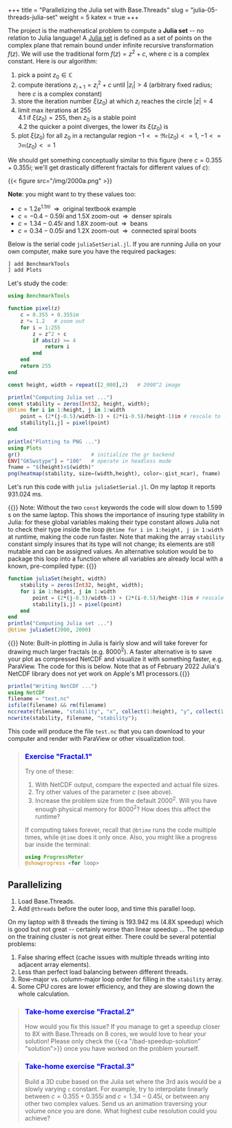 +++
title = "Parallelizing the Julia set with Base.Threads"
slug = "julia-05-threads-julia-set"
weight = 5
katex = true
+++

<!-- In this section I will describe one of the two projects you can work on this afternoon.  -->

The project is the mathematical problem to compute a **Julia set** -- no relation to Julia language! A
[Julia set](https://en.wikipedia.org/wiki/Julia_set) is defined as a set of points on the complex plane that remain
bound under infinite recursive transformation $f(z)$. We will use the traditional form $f(z)=z^2+c$, where $c$ is a
complex constant. Here is our algorithm:

1. pick a point $z_0\in\mathbb{C}$
1. compute iterations $z_{i+1}=z_i^2+c$ until $|z_i|>4$ (arbitrary fixed radius; here $c$ is a complex constant)
1. store the iteration number $\xi(z_0)$ at which $z_i$ reaches the circle $|z|=4$
1. limit max iterations at 255  
    4.1 if $\xi(z_0)=255$, then $z_0$ is a stable point  
    4.2 the quicker a point diverges, the lower its $\xi(z_0)$ is
1. plot $\xi(z_0)$ for all $z_0$ in a rectangular region $-1<=\mathfrak{Re}(z_0)<=1$, $-1<=\mathfrak{Im}(z_0)<=1$

We should get something conceptually similar to this figure (here $c = 0.355 + 0.355i$; we'll get drastically different
fractals for different values of $c$):

{{< figure src="/img/2000a.png" >}}

**Note**: you might want to try these values too:
- $c = 1.2e^{1.1πi}$ $~\Rightarrow~$ original textbook example
- $c = -0.4-0.59i$ and 1.5X zoom-out $~\Rightarrow~$ denser spirals
- $c = 1.34-0.45i$ and 1.8X zoom-out $~\Rightarrow~$ beans
- $c = 0.34-0.05i$ and 1.2X zoom-out $~\Rightarrow~$ connected spiral boots

Below is the serial code `juliaSetSerial.jl`. If you are running Julia on your own computer, make sure you
have the required packages:

```julia
] add BenchmarkTools
] add Plots
```

Let's study the code:

```julia
using BenchmarkTools

function pixel(z)
    c = 0.355 + 0.355im
    z *= 1.2   # zoom out
    for i = 1:255
        z = z^2 + c
        if abs(z) >= 4
            return i
        end
    end
    return 255
end

const height, width = repeat([2_000],2)   # 2000^2 image

println("Computing Julia set ...")
const stability = zeros(Int32, height, width);
@btime for i in 1:height, j in 1:width
    point = (2*(j-0.5)/width-1) + (2*(i-0.5)/height-1)im # rescale to -1:1 in the complex plane
    stability[i,j] = pixel(point)
end

println("Plotting to PNG ...")
using Plots
gr()                       # initialize the gr backend
ENV["GKSwstype"] = "100"   # operate in headless mode
fname = "$(height)x$(width)"
png(heatmap(stability, size=(width,height), color=:gist_ncar), fname)
```

Let's run this code with `julia juliaSetSerial.jl`. On my laptop it reports 931.024 ms.

{{<note>}} Note: Without the two `const` keywords the code will slow down to 1.599 s on the same laptop. This shows the
importance of insuring type stability in Julia: for these global variables making their type constant allows Julia not
to check their type inside the loop `@btime for i in 1:height, j in 1:width` at runtime, making the code run
faster. Note that making the array `stability` constant simply insures that its type will not change; its elements are
still mutable and can be assigned values. An alternative solution would be to package this loop into a function where
all variables are already local with a known, pre-compiled type:
{{</note>}}

```jl
function juliaSet(height, width)
    stability = zeros(Int32, height, width);
    for i in 1:height, j in 1:width
        point = (2*(j-0.5)/width-1) + (2*(i-0.5)/height-1)im # rescale to -1:1 in the complex plane
        stability[i,j] = pixel(point)
    end
end
println("Computing Julia set ...")
@btime juliaSet(2000, 2000)
```

{{<note>}} Note: Built-in plotting in Julia is fairly slow and will take forever for drawing much larger fractals
  (e.g. $8000^2$). A faster alternative is to save your plot as compressed NetCDF and visualize it with something
  faster, e.g. ParaView. The code for this is below. Note that as of February 2022 Julia's NetCDF library does not yet
  work on Apple's M1 processors.{{</note>}}

```jl
println("Writing NetCDF ...")
using NetCDF
filename = "test.nc"
isfile(filename) && rm(filename)
nccreate(filename, "stability", "x", collect(1:height), "y", collect(1:width), t=NC_INT, mode=NC_NETCDF4, compress=9);
ncwrite(stability, filename, "stability");
```

This code will produce the file `test.nc` that you can download to your computer and render with ParaView or
other visualization tool.

> ### <font style="color:blue">Exercise "Fractal.1"</font>
> Try one of these:
> 1. With NetCDF output, compare the expected and actual file sizes.
> 1. Try other values of the parameter $c$ (see above).
> 1. Increase the problem size from the default $2000^2$. Will you have enough physical memory for $8000^2$?
>    How does this affect the runtime?
>
> If computing takes forever, recall that `@btime` runs the code multiple times, while `@time` does it only
> once. Also, you might like a progress bar inside the terminal:
> ```jl
> using ProgressMeter
> @showprogress <for loop>
> ```

## Parallelizing

1. Load Base.Threads.
1. Add `@threads` before the outer loop, and time this parallel loop.

On my laptop with 8 threads the timing is 193.942 ms (4.8X speedup) which is good but not great -- certainly
worse than linear speedup ... The speedup on the training cluster is not great either. There could be several
potential problems:

1. False sharing effect (cache issues with multiple threads writing into adjacent array elements).
1. Less than perfect load balancing between different threads.
1. Row-major vs. column-major loop order for filling in the `stability` array.
1. Some CPU cores are lower efficiency, and they are slowing down the whole calculation.

> ### <font style="color:blue">Take-home exercise "Fractal.2"</font>
> How would you fix this issue? If you manage to get a speedup closer to 8X with Base.Threads on 8 cores, we
> would love to hear your solution! Please only check the {{<a "/bad-speedup-solution" "solution">}} once you have
> worked on the problem yourself.

> ### <font style="color:blue">Take-home exercise "Fractal.3"</font>
> Build a 3D cube based on the Julia set where the 3rd axis would be a slowly varying `c` constant. For
> example, try to interpolate linearly between $c = 0.355 + 0.355i$ and $c = 1.34-0.45i$, or between any other
> two complex values. Send us an animation traversing your volume once you are done. What highest cube
> resolution could you achieve?
